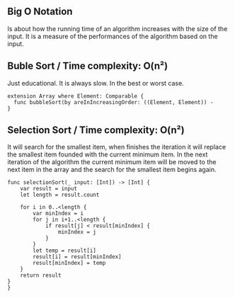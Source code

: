 ## Big O Notation
Is about how the running time of an algorithm increases with the size of the input.
It is a measure of the performances of the algorithm based on the input.
## Buble Sort  / Time complexity: O(n²)
Just educational. It is always slow. In the best or worst case.
```
extension Array where Element: Comparable {
  func bubbleSort(by areInIncreasingOrder: ((Element, Element)) -
}
```
## Selection Sort / Time complexity: O(n²)
It will search for the smallest item, when finishes the iteration it will replace the smallest item founded with the current minimum item. In the next iteration of the algorithm the current minimum item will be moved to the next item in the array and the search for the smallest item begins again.
```
func selectionSort(_ input: [Int]) -> [Int] {
    var result = input
    let length = result.count

    for i in 0..<length {
        var minIndex = i
        for j in i+1..<length {
            if result[j] < result[minIndex] {
                minIndex = j
            }
        }
        let temp = result[i]
        result[i] = result[minIndex]
        result[minIndex] = temp
    }
    return result
}
}
```
